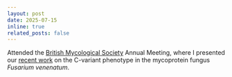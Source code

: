 ```yaml
---
layout: post
date: 2025-07-15
inline: true
related_posts: false
---
```


Attended the [British Mycological Society](https://www.britmycolsoc.org.uk/) Annual Meeting, where I presented our [recent work](https://doi.org/10.1186/s40694-025-00195-8) on the C-variant phenotype in the mycoprotein fungus _Fusarium venenatum_.